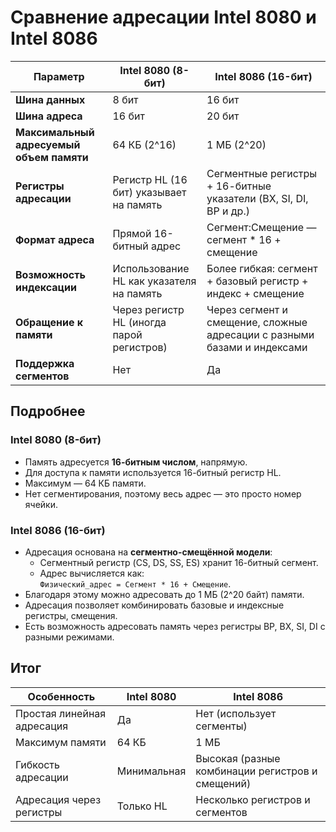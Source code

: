 # Сравнение адресации Intel 8080 и Intel 8086

| Параметр                 | Intel 8080 (8-бит)                     | Intel 8086 (16-бит)                         |
|--------------------------|--------------------------------------|--------------------------------------------|
| **Шина данных**          | 8 бит                               | 16 бит                                     |
| **Шина адреса**          | 16 бит                              | 20 бит                                     |
| **Максимальный адресуемый объем памяти** | 64 КБ (2^16)                        | 1 МБ (2^20)                                |
| **Регистры адресации**   | Регистр HL (16 бит) указывает на память | Сегментные регистры + 16-битные указатели (BX, SI, DI, BP и др.) |
| **Формат адреса**        | Прямой 16-битный адрес              | Сегмент:Смещение — сегмент * 16 + смещение |
| **Возможность индексации**| Использование HL как указателя на память | Более гибкая: сегмент + базовый регистр + индекс + смещение |
| **Обращение к памяти**   | Через регистр HL (иногда парой регистров) | Через сегмент и смещение, сложные адресации с разными базами и индексами |
| **Поддержка сегментов**  | Нет                                | Да                                         |

## Подробнее

### Intel 8080 (8-бит)
- Память адресуется **16-битным числом**, напрямую.
- Для доступа к памяти используется 16-битный регистр HL.
- Максимум — 64 КБ памяти.
- Нет сегментирования, поэтому весь адрес — это просто номер ячейки.

### Intel 8086 (16-бит)
- Адресация основана на **сегментно-смещённой модели**:
  - Сегментный регистр (CS, DS, SS, ES) хранит 16-битный сегмент.
  - Адрес вычисляется как:  
    `Физический_адрес = Сегмент * 16 + Смещение`.
- Благодаря этому можно адресовать до 1 МБ (2^20 байт) памяти.
- Адресация позволяет комбинировать базовые и индексные регистры, смещения.
- Есть возможность адресовать память через регистры BP, BX, SI, DI с разными режимами.

## Итог

| Особенность                | Intel 8080                      | Intel 8086                            |
|---------------------------|--------------------------------|-------------------------------------|
| Простая линейная адресация| Да                             | Нет (использует сегменты)           |
| Максимум памяти           | 64 КБ                         | 1 МБ                               |
| Гибкость адресации        | Минимальная                    | Высокая (разные комбинации регистров и смещений) |
| Адресация через регистры  | Только HL                     | Несколько регистров и сегментов    |

